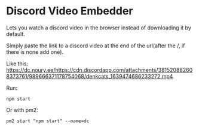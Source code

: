 # Discord Video Embedder

Lets you watch a discord video in the browser instead of downloading it by default.

Simply paste the link to a discord video at the end of the url(after the /, if there is none add one). 

Like this: https://dc.noury.ee/https://cdn.discordapp.com/attachments/381520882608373761/989666371178754068/denkcats_1639474686233272.mp4

Run:
```
npm start
```

Or with pm2:
```
pm2 start "npm start" --name=dc
```

